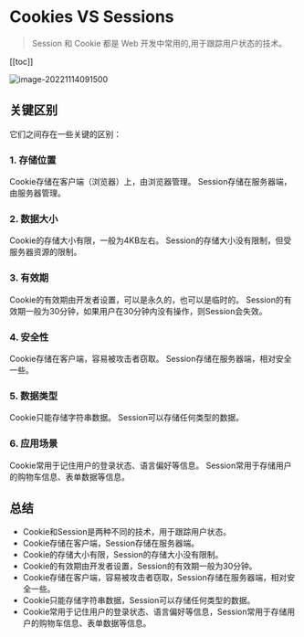 # Cookies VS Sessions

> Session 和 Cookie 都是 Web 开发中常用的,用于跟踪用户状态的技术。

[[toc]]

![image-20221114091500](@images\web-development\cookies-vs-sessions\image-20240304114126.png)

## 关键区别

它们之间存在一些关键的区别：

### 1. 存储位置

Cookie存储在客户端（浏览器）上，由浏览器管理。
Session存储在服务器端，由服务器管理。

### 2. 数据大小

Cookie的存储大小有限，一般为4KB左右。
Session的存储大小没有限制，但受服务器资源的限制。

### 3. 有效期

Cookie的有效期由开发者设置，可以是永久的，也可以是临时的。
Session的有效期一般为30分钟，如果用户在30分钟内没有操作，则Session会失效。

### 4. 安全性

Cookie存储在客户端，容易被攻击者窃取。
Session存储在服务器端，相对安全一些。

### 5. 数据类型

Cookie只能存储字符串数据。
Session可以存储任何类型的数据。

### 6. 应用场景

Cookie常用于记住用户的登录状态、语言偏好等信息。
Session常用于存储用户的购物车信息、表单数据等信息。

## 总结

- Cookie和Session是两种不同的技术，用于跟踪用户状态。
- Cookie存储在客户端，Session存储在服务器端。
- Cookie的存储大小有限，Session的存储大小没有限制。
- Cookie的有效期由开发者设置，Session的有效期一般为30分钟。
- Cookie存储在客户端，容易被攻击者窃取，Session存储在服务器端，相对安全一些。
- Cookie只能存储字符串数据，Session可以存储任何类型的数据。
- Cookie常用于记住用户的登录状态、语言偏好等信息，Session常用于存储用户的购物车信息、表单数据等信息。
